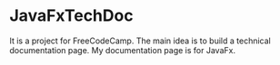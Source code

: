 # JavaFxTechDoc
It is a project for FreeCodeCamp. The main idea is to build a technical documentation page. My documentation page is for JavaFx.
